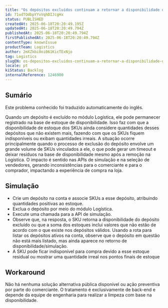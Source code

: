 ```yaml
---
title: "Os depósitos excluídos continuam a retornar a disponibilidade de estoque na simulação e na API de disponibilidade"
id: 71udTOdbpYYvVqhDIJcgHx
status: PUBLISHED
createdAt: 2025-06-18T20:20:49.195Z
updatedAt: 2025-06-18T20:20:49.794Z
publishedAt: 2025-06-18T20:20:49.794Z
firstPublishedAt: 2025-06-18T20:20:49.794Z
contentType: knownIssue
productTeam: Logistics
author: 2mXZkbi0oi061KicTExNjo
tag: Logistics
slugEN: os-depositos-excluidos-continuam-a-retornar-a-disponibilidade-de-estoque-na-simulacao-e-na-api-de-disponibilidade
locale: pt
kiStatus: Backlog
internalReference: 1246900
---
```


## Sumário

<div class="alert alert-info">
  <p>Este problema conhecido foi traduzido automaticamente do inglês.</p>
</div>



Quando um depósito é excluído no módulo Logística, ele pode permanecer registrado na base de estoque de disponibilidade. Isso faz com que a disponibilidade de estoque dos SKUs ainda considere quantidades desses depósitos que não existem mais, fazendo com que os SKUs fiquem indisponíveis ou exibam quantidades irreais.
A situação ocorre principalmente quando o processo de exclusão do depósito envolve um grande volume de SKUs vinculados a ele, o que pode gerar um timeout e deixar resíduos na base de disponibilidade mesmo após a remoção na Logística. O impacto é sentido nas APIs de simulação e na seleção de vendedores, gerando inconsistências para o comerciante e para o comprador, impactando a experiência de compra na loja.

## Simulação




- Crie um depósito na conta e associe SKUs a esse depósito, atribuindo quantidades positivas ao estoque.
- Exclua o depósito por meio do módulo Logística.
- Execute uma chamada para a API de simulação.
- Observe que, na resposta, o SKU retorna a disponibilidade do depósito excluído ou que a soma dos estoques inclui valores que não estão de acordo com o que existe nos depósitos válidos. Usando a rota para listar os depósitos ativos na conta, observe que o depósito em questão não está mais listado, mas ainda aparece no retorno de disponibilidade/simulação.
- A SKU pode ficar indisponível para compra devido a esse estoque residual ou mostrar uma quantidade irreal nos pontos finais de estoque

## Workaround



Não há nenhuma solução alternativa pública disponível ou ação preventiva por parte do comerciante. O tratamento é exclusivamente de back-end e depende da equipe de engenharia para realizar a limpeza com base na disponibilidade.






